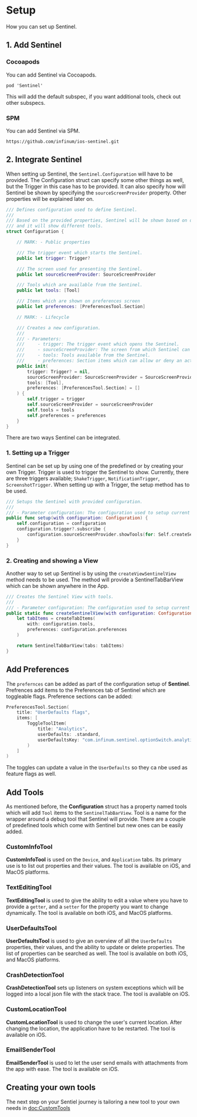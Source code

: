 # Setup

How you can set up Sentinel.

## 1. Add Sentinel

### Cocoapods

You can add Sentinel via Cocoapods.

```
pod 'Sentinel'
```

This will add the default subspec, if you want additional tools, check out other subspecs.

### SPM

You can add Sentinel via SPM.

```
https://github.com/infinum/ios-sentinel.git
```

## 2. Integrate Sentinel

When setting up Sentinel, the `Sentinel.Configuration` will have to be provided. The Configuration struct can specify some other things as well, but the Trigger in this case has to be provided. It can also specify how will Sentinel be shown by specifying the `sourceScreenProvider` property. Other properties will be explained later on.

```swift
/// Defines configuration used to define Sentinel.
///
/// Based on the provided properties, Sentinel will be shown based on different event
/// and it will show different tools.
struct Configuration {

    // MARK: - Public properties

    /// The trigger event which starts the Sentinel.
    public let trigger: Trigger?

    /// The screen used for presenting the Sentinel.
    public let sourceScreenProvider: SourceScreenProvider

    /// Tools which are available from the Sentinel.
    public let tools: [Tool]

    /// Items which are shown on preferences screen
    public let preferences: [PreferencesTool.Section]

    // MARK: - Lifecycle

    /// Creates a new configuration.
    ///
    /// - Parameters:
    ///     - trigger: The trigger event which opens the Sentinel.
    ///     - sourceScreenProvider: The screen from which Sentinel can be presented.
    ///     - tools: Tools available from the Sentinel.
    ///     - preferences: Section items which can allow or deny an activity inside the app
    public init(
        trigger: Trigger? = nil,
        sourceScreenProvider: SourceScreenProvider = SourceScreenProviders.default,
        tools: [Tool],
        preferences: [PreferencesTool.Section] = []
    ) {
        self.trigger = trigger
        self.sourceScreenProvider = sourceScreenProvider
        self.tools = tools
        self.preferences = preferences
    }
}
```

There are two ways Sentinel can be integrated.

### 1. Setting up a Trigger

Sentinel can be set up by using one of the predefined or by creating your own Trigger. Trigger is used to trigger the Sentinel to show. Currently, there are three triggers available; `ShakeTrigger`, `NotificationTrigger`, `ScreenshotTrigger`.
When setting up with a Trigger, the setup method has to be used.

```swift
/// Setups the Sentinel with provided configuration.
///
/// - Parameter configuration: The configuration used to setup current instance of the Sentinel.
public func setup(with configuration: Configuration) {
    self.configuration = configuration
    configuration.trigger?.subscribe {
        configuration.sourceScreenProvider.showTools(for: Self.createSentinelView(with: configuration))
    }
}
```


### 2. Creating and showing a View

Another way to set up Sentinel is by using the `createViewSentinelView` method needs to be used. The method will provide a SentinelTabBarView which can be shown anywhere in the App.

```swift
/// Creates the Sentinel View with tools.
///
/// - Parameter configuration: The configuration used to setup current instance of the Sentinel.
public static func createSentinelView(with configuration: Configuration) -> SentinelTabBarView {
    let tabItems = createTabItems(
        with: configuration.tools,
        preferences: configuration.preferences
    )

    return SentinelTabBarView(tabs: tabItems)
}
```

## Add Preferences

The `prefernces` can be added as part of the configuration setup of **Sentinel**. Prefrences add items to the Preferences tab of Sentinel which are toggleable flags. Preference sections can be added:

```swift
PreferencesTool.Section(
    title: "UserDefaults flags",
    items: [
        ToggleToolItem(
            title: "Analytics",
            userDefaults: .standard,
            userDefaultsKey: "com.infinum.sentinel.optionSwitch.analytics"
        )
    ]
)
```

The toggles can update a value in the `UserDefaults` so they ca nbe used as feature flags as well.

## Add Tools

As mentioned before, the **Configuration** struct has a property named tools which will add `Tool` items to the `SentinelTabBarView`.
Tool is a name for the wrapper around a debug tool that Sentinel will provide. There are a couple of predefined tools which come with Sentinel but new ones can be easily added.

### CustomInfoTool

**CustomInfoTool** is used on the `Device`, and `Application` tabs. Its primary use is to list out properties and their values. The tool is available on iOS, and MacOS platforms.

### TextEditingTool

**TextEditingTool** is used to give the ability to edit a value where you have to provide a `getter`, and a `setter` for the property you want to change dynamically. The tool is available on both iOS, and MacOS platforms.

### UserDefaultsTool

**UserDefaultsTool** is used to give an overview of all the `UserDefaults` properties, their values, and the ability to update or delete properties. The list of properties can be searched as well. The tool is available on both iOS, and MacOS platforms.

### CrashDetectionTool

**CrashDetectionTool** sets up listeners on system exceptions which will be logged into a local json file with the stack trace. The tool is available on iOS.

### CustomLocationTool

**CustomLocationTool** is used to change the user's current location. After changing the location, the application have to be restarted. The tool is available on iOS.

### EmailSenderTool

**EmailSenderTool** is used to let the user send emails with attachments from the app with ease. The tool is available on iOS.

## Creating your own tools

The next step on your Sentiel journey is tailoring a new tool to your own needs in <doc:CustomTools>
